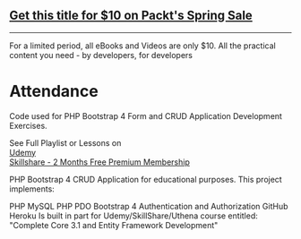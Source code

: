 ## [Get this title for $10 on Packt's Spring Sale](https://www.packt.com/V17038?utm_source=github&utm_medium=packt-github-repo&utm_campaign=spring_10_dollar_2022)
-----
For a limited period, all eBooks and Videos are only $10. All the practical content you need \- by developers, for developers

# Attendance
Code used for PHP Bootstrap 4 Form and CRUD Application Development Exercises.

See Full Playlist or Lessons on <br/>
[Udemy](http://bit.ly/2Y037Mb) <br/>
[Skillshare - 2 Months Free Premium Membership](https://skl.sh/2p3vTxQ)

PHP Bootstrap 4 CRUD Application for educational purposes. This project implements:

PHP
MySQL
PHP PDO
Bootstrap 4
Authentication and Authorization
GitHub
Heroku
Is built in part for Udemy/SkillShare/Uthena course entitled: "Complete Core 3.1 and Entity Framework Development"
